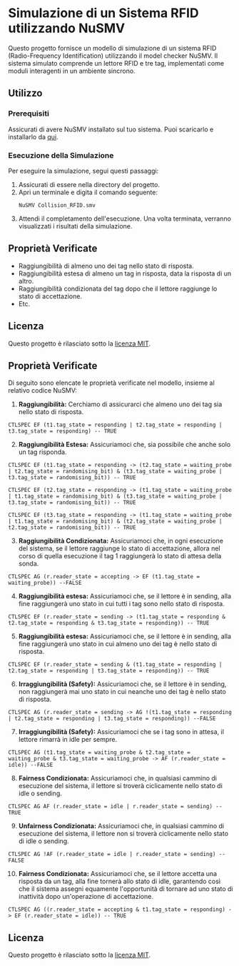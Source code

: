 # Simulazione di un Sistema RFID utilizzando NuSMV

Questo progetto fornisce un modello di simulazione di un sistema RFID (Radio-Frequency Identification) utilizzando il model checker NuSMV. Il sistema simulato comprende un lettore RFID e tre tag, implementati come moduli interagenti in un ambiente sincrono.

## Utilizzo

### Prerequisiti
Assicurati di avere NuSMV installato sul tuo sistema. Puoi scaricarlo e installarlo da [qui](https://nusmv.fbk.eu/).

### Esecuzione della Simulazione
Per eseguire la simulazione, segui questi passaggi:
1. Assicurati di essere nella directory del progetto.
2. Apri un terminale e digita il comando seguente:
    ```
    NuSMV Collision_RFID.smv
    ```
3. Attendi il completamento dell'esecuzione. Una volta terminata, verranno visualizzati i risultati della simulazione.

## Proprietà Verificate

- Raggiungibilità di almeno uno dei tag nello stato di risposta.
- Raggiungibilità estesa di almeno un tag in risposta, data la risposta di un altro.
- Raggiungibilità condizionata del tag dopo che il lettore raggiunge lo stato di accettazione.
- Etc.

## Licenza

Questo progetto è rilasciato sotto la [licenza MIT](LICENSE).


## Proprietà Verificate

Di seguito sono elencate le proprietà verificate nel modello, insieme al relativo codice NuSMV:

1. **Raggiungibilità:**
Cerchiamo di assicurarci che almeno uno dei tag sia nello stato di risposta.
```   
CTLSPEC EF (t1.tag_state = responding | t2.tag_state = responding | t3.tag_state = responding) -- TRUE
```

2. **Raggiungibilità Estesa:**
Assicuriamoci che, sia possibile che anche solo un tag risponda.
```
CTLSPEC EF (t1.tag_state = responding -> (t2.tag_state = waiting_probe | t2.tag_state = randomising_bit) & (t3.tag_state = waiting_probe | t3.tag_state = randomising_bit)) -- TRUE
```
```
CTLSPEC EF (t2.tag_state = responding -> (t1.tag_state = waiting_probe | t1.tag_state = randomising_bit) & (t3.tag_state = waiting_probe | t3.tag_state = randomising_bit)) -- TRUE
```
```
CTLSPEC EF (t3.tag_state = responding -> (t1.tag_state = waiting_probe | t1.tag_state = randomising_bit) & (t2.tag_state = waiting_probe | t2.tag_state = randomising_bit)) -- TRUE
```

3. **Raggiungibilità Condizionata:**
Assicuriamoci che, in ogni esecuzione del sistema, se il lettore raggiunge lo stato di accettazione, allora nel corso di quella esecuzione il tag 1 raggiungerà lo stato di attesa della sonda.
```
CTLSPEC AG (r.reader_state = accepting -> EF (t1.tag_state = waiting_probe)) --FALSE
```

4. **Raggiungibilità estesa:**
Assicuriamoci che, se il lettore è in sending, alla fine raggiungerà uno stato in cui tutti i tag sono nello stato di risposta.
```
CTLSPEC EF (r.reader_state = sending -> (t1.tag_state = responding & t2.tag_state = responding & t3.tag_state = responding)) -- TRUE
```

5. **Raggiungibilità estesa:**
Assicuriamoci che, se il lettore è in sending, alla fine raggiungerà uno stato in cui almeno uno dei tag è nello stato di risposta.
```
CTLSPEC EF (r.reader_state = sending & (t1.tag_state = responding | t2.tag_state = responding | t3.tag_state = responding)) -- TRUE
```

6. **Irraggiungibilità (Safety):**
Assicuriamoci che, se il lettore è in sending, non raggiungerà mai uno stato in cui neanche uno dei tag è nello stato di risposta.
```
CTLSPEC AG (r.reader_state = sending -> AG !(t1.tag_state = responding | t2.tag_state = responding | t3.tag_state = responding)) --FALSE
```

7. **Irraggiungibilità (Safety):**
Assicuriamoci che se i tag sono in attesa, il lettore rimarrà in idle per sempre.
```
CTLSPEC AG (t1.tag_state = waiting_probe & t2.tag_state = waiting_probe & t3.tag_state = waiting_probe -> AF (r.reader_state = idle)) --FALSE
```

8. **Fairness Condizionata:**
Assicuriamoci che, in qualsiasi cammino di esecuzione del sistema, il lettore si troverà ciclicamente nello stato di idle o sending.
```
CTLSPEC AG AF (r.reader_state = idle | r.reader_state = sending) -- TRUE
```

9. **Unfairness Condizionata:**
Assicuriamoci che, in qualsiasi cammino di esecuzione del sistema, il lettore non si troverà ciclicamente nello stato di idle o sending.
```
CTLSPEC AG !AF (r.reader_state = idle | r.reader_state = sending) --FALSE
```

10. **Fairness Condizionata:**
Assicuriamoci che, se il lettore accetta una risposta da un tag, alla fine tornerà allo stato di idle, garantendo così che il sistema assegni equamente l'opportunità di tornare ad uno stato di inattività dopo un'operazione di accettazione.
 ```
 CTLSPEC AG ((r.reader_state = accepting & t1.tag_state = responding) -> EF (r.reader_state = idle)) -- TRUE
 ```

## Licenza

Questo progetto è rilasciato sotto la [licenza MIT](LICENSE).
